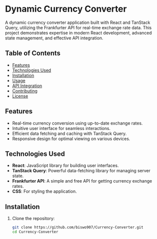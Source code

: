 # Dynamic Currency Converter

A dynamic currency converter application built with React and TanStack Query, utilizing the Frankfurter API for real-time exchange rate data. This project demonstrates expertise in modern React development, advanced state management, and effective API integration.

## Table of Contents

- [Features](#features)
- [Technologies Used](#technologies-used)
- [Installation](#installation)
- [Usage](#usage)
- [API Integration](#api-integration)
- [Contributing](#contributing)
- [License](#license)

## Features

- Real-time currency conversion using up-to-date exchange rates.
- Intuitive user interface for seamless interactions.
- Efficient data fetching and caching with TanStack Query.
- Responsive design for optimal viewing on various devices.

## Technologies Used

- **React**: JavaScript library for building user interfaces.
- **TanStack Query**: Powerful data-fetching library for managing server state.
- **Frankfurter API**: A simple and free API for getting currency exchange rates.
- **CSS**: For styling the application.

## Installation

1. Clone the repository:
   ```bash
   git clone https://github.com/biswo907/Currency-Converter.git
   cd Currency-Converter
